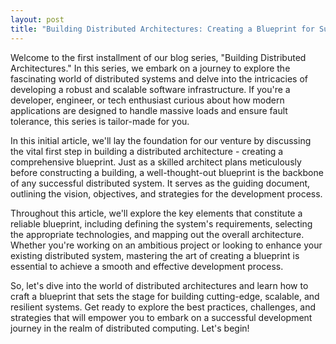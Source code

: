 ```yaml
---
layout: post
title: "Building Distributed Architectures: Creating a Blueprint for Success"
---
```


Welcome to the first installment of our blog series, "Building Distributed Architectures." In this series, we embark on a journey to explore the fascinating world of distributed systems and delve into the intricacies of developing a robust and scalable software infrastructure. If you're a developer, engineer, or tech enthusiast curious about how modern applications are designed to handle massive loads and ensure fault tolerance, this series is tailor-made for you.

In this initial article, we'll lay the foundation for our venture by discussing the vital first step in building a distributed architecture - creating a comprehensive blueprint. Just as a skilled architect plans meticulously before constructing a building, a well-thought-out blueprint is the backbone of any successful distributed system. It serves as the guiding document, outlining the vision, objectives, and strategies for the development process.

Throughout this article, we'll explore the key elements that constitute a reliable blueprint, including defining the system's requirements, selecting the appropriate technologies, and mapping out the overall architecture. Whether you're working on an ambitious project or looking to enhance your existing distributed system, mastering the art of creating a blueprint is essential to achieve a smooth and effective development process.

So, let's dive into the world of distributed architectures and learn how to craft a blueprint that sets the stage for building cutting-edge, scalable, and resilient systems. Get ready to explore the best practices, challenges, and strategies that will empower you to embark on a successful development journey in the realm of distributed computing. Let's begin!

